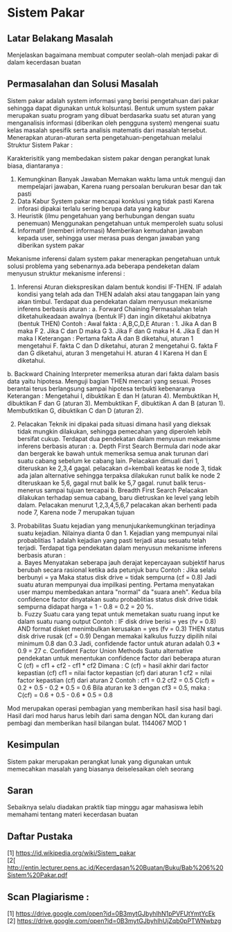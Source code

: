 # Sistem Pakar

## Latar Belakang Masalah
Menjelaskan bagaimana membuat computer seolah-olah menjadi pakar di dalam kecerdasan buatan

## Permasalahan dan Solusi Masalah
   Sistem pakar adalah system informasi yang berisi pengetahuan dari pakar sehingga dapat digunakan untuk kolsuntasi. Bentuk umum system pakar merupakan suatu program yang dibuat 
berdasarka suatu set aturan yang menganalisis informasi (diberikan oleh pengguna system) mengenai suatu kelas masalah spesifik serta analisis matematis dari masalah tersebut. Menerapkan 
aturan-aturan serta pengetahuan-pengetahuan melalui Struktur Sistem Pakar :
 
   Karakterisitik yang membedakan sistem pakar dengan perangkat lunak biasa, diantaranya :
1.	Kemungkinan Banyak Jawaban
Memakan waktu lama untuk menguji dan mempelajari jawaban, Karena ruang persoalan berukuran besar dan tak pasti
2.	Data Kabur
System pakar mencapai konklusi yang tidak pasti Karena inforasi dipakai terlalu sering berupa data yang kabur
3.	Heuristik (ilmu pengetahuan yang berhubungan dengan suatu penemuan)
Menggunakan pengetahuan untuk memperoleh suatu solusi
4.	Informatif (memberi informasi)
Memberikan kemudahan jawaban kepada user, sehingga user merasa puas dengan jawaban yang diberikan system pakar 
 

   Mekanisme inferensi dalam system pakar menerapkan pengetahuan untuk solusi problema yang sebenarnya.ada beberapa pendeketan dalam menyusun struktur mekanisme inferensi :
1.	Inferensi 
Aturan diekspresikan dalam bentuk kondisi IF-THEN. IF adalah kondisi yang telah ada dan THEN adalah aksi atau tanggapan lain yang akan timbul. Terdapat dua pendekatan dalam menyusun mekanisme inferens berbasis aturan :
a.	Forward Chaining
Permasalahan telah diketahuikeadaan awalnya (bentuk IF) dan ingin diketahui akibatnya (bentuk THEN)
Contoh :
Awal fakta		: A,B,C,D,E
Aturan		: 1. Jika A dan B maka F
			  2. Jika C dan D maka G
			  3. Jika F dan G maka H
			  4. Jika E dan H maka I
Keterangan :
Pertama fakta A dan B diketahui, aturan 	1 mengetahui F. fakta C dan D diketahui, aturan 2 mengetahui G. fakta F dan G diketahui, aturan 3 mengetahui H. aturan 4 I Karena H dan E diketahui.

b.	Backward Chaining
Interpreter memeriksa aturan dari fakta dalam basis data yaitu hipotesa. Menguji bagian THEN mencari yang sesuai. Proses berantai terus berlangsung sampai hipotesa terbukti kebenaranya
Keterangan :
Mengetahui I, dibuktikan E dan H (aturan 4). Membuktikan H, dibuktikan F dan G (aturan 3). Membuktikan F, dibuktikan A dan B (aturan 1). Membutktikan G, dibuktikan C dan D (aturan 2). 

2.	Pelacakan
Teknik ini dipakai pada situasi dimana hasil yang dieksak tidak mungkin dilakukan, sehingga pemecahan yang diperoleh lebih bersifat cukup. Terdapat dua pendekatan dalam menyusun mekanisme inferens berbasis aturan :
a.	Depth First Search
Bermula dari node akar dan bergerak ke bawah untuk memeriksa semua anak turunan dari suatu cabang sebelum ke cabang lain.
Pelacakan dimuali dari 1, diteruskan ke 2,3,4 gagal. pelacakan d=kembali keatas ke node 3, tidak ada jalan alternative sehingga terpaksa dilakukan runut balik ke node 2 diteruskaan ke 5,6, gagal rnut balik ke 5,7 gagal. runut balik terus-menerus sampai tujuan tercapai
b.	Breadth First Search
Pelacakan dilakukan terhadap semua cabang, baru dietruskan ke level yang lebih dalam. 
Pelacakan menurut 1,2,3,4,5,6,7 pelacakan akan berhenti pada node 7, Karena node 7 merupakan tujuan

3.	Probabilitas
Suatu kejadian yang menunjukankemungkinan terjadinya suatu kejadian. Nilainya dianta 0 dan 1. Kejadian yang mempunyai nilai probablitias 1 adalah kejadian yang pasti terjadi atau sesuatu telah terjadi. Terdapat tiga pendekatan dalam menyusun mekanisme inferens berbasis aturan : <br>
a.	Bayes 
Menyatakan seberapa jauh derajat kepercayaan subjektif harus berubah secara rasional ketika ada petunjuk baru
Contoh :
Jika selalu berbunyi = ya
Maka status disk drive = tidak sempurna (cf = 0.8)
Jadi suatu aturan mempunyai dua impilkasi penting. Pertama menyatakan user mampu membedakan antara "normal" da "suara aneh". Kedua bila confidence factor dinyatakan suatu probablitias status disk drive tidak sempurna didapat harga = 1 - 0.8 = 0.2 = 20 %.  
b.	Fuzzy
Suatu cara yang tepat untuk memetakan suatu ruang input ke dalam suatu ruang output 
Contoh :
IF disk drive berisi = yes (fv = 0.8)
AND format disket menimbulkan kerusakan = yes (fv = 0.3)
THEN status disk drive rusak (cf = 0.9)
Dengan memakai kalkulus fuzzy dipilih nilai minimum 0.8 dan 0.3
Jadi, confidende factor untuk aturan adalah 0.3 * 0.9 = 27
c.	Confident Factor Union Methods
Suatu alternative pendekatan untuk menentukan confidence factor dari beberapa aturan
C (cf) = cf1 + cf2 - cf1 * cf2
Dimana :
C (cf) = hasil akhir dari factor kepastian (cf)
cf1    = nilai factor kepastian (cf) dari aturan 1
cf2    = nilai factor kepastian (cf) dari aturan 2
Contoh :
cf1 = 0.2		cf2 = 0.5
C(cf) = 0.2 + 0.5 - 0.2 * 0.5 = 0.6
Bila aturan ke 3 dengan cf3 = 0.5, maka :
C(cf) = 0.6 + 0.5 - 0.6 * 0.5 = 0.8

Mod merupakan operasi pembagian yang memberikan hasil sisa hasil bagi. Hasil dari mod harus harus lebih dari sama dengan NOL dan kurang dari pembagi dan memberikan hasil bilangan bulat. 
1144067 MOD 1

## Kesimpulan  
Sistem pakar merupakan perangkat lunak yang digunakan untuk memecahkan masalah yang biasanya deiselesaikan oleh seorang 

## Saran 
Sebaiknya selalu diadakan praktik tiap minggu agar mahasiswa lebih memahami tentang materi kecerdasan buatan

## Daftar Pustaka
[1] https://id.wikipedia.org/wiki/Sistem_pakar <br>
[2[ http://entin.lecturer.pens.ac.id/Kecerdasan%20Buatan/Buku/Bab%206%20Sistem%20Pakar.pdf

## Scan Plagiarisme :
[1] https://drive.google.com/open?id=0B3mytGJbyhIhN1pPVFUtYmtYcEk <br>
[2] https://drive.google.com/open?id=0B3mytGJbyhIhUjZqb0pPTWNwbzg 
